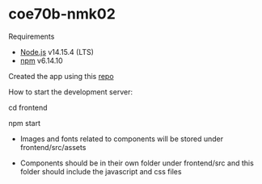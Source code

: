 # coe70b-nmk02

Requirements
- [Node.js](https://nodejs.org/en/) v14.15.4 (LTS)
- [npm]() v6.14.10

Created the app using this [repo](https://github.com/facebook/create-react-app)

How to start the development server:

  cd frontend
  
  npm start

- Images and fonts related to components will be stored under frontend/src/assets 

- Components should be in their own folder under frontend/src and this folder should include the javascript and css files
